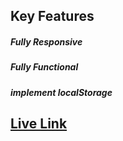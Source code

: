 ## Key Features
 ##### Fully Responsive
  ##### Fully Functional 
   ##### implement localStorage


   ## [Live Link](https://chibgatullahminhaz.github.io/Focus-on-Today/)
